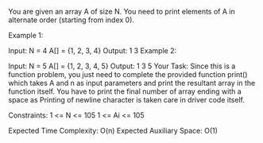 You are given an array A of size N. You need to print elements of A in alternate order (starting from index 0).

Example 1:

Input:
N = 4
A[] = {1, 2, 3, 4}
Output:
1 3
Example 2:

Input:
N = 5
A[] = {1, 2, 3, 4, 5}
Output:
1 3 5
Your Task:
Since this is a function problem, you just need to complete the provided function print() which takes A and n as input parameters and print the resultant array in the function itself. You have to print the final number of array ending with a space as Printing of newline character is taken care in driver code itself.

Constraints:
1 <= N <= 105
1 <= Ai <= 105

Expected Time Complexity: O(n)
Expected Auxiliary Space: O(1)
